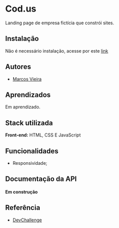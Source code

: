 # Cod.us

Landing page de empresa fictícia que constrói sites.


## Instalação

Não é necessário instalação, acesse por este [link](https://marcosvieira31.github.io/Cod.us/)
## Autores

- [Marcos Vieira](https://www.github.com/marcosvieira31)


## Aprendizados

Em aprendizado.
## Stack utilizada

**Front-end:** HTML, CSS E JavaScript



## Funcionalidades

- Responsividade;

## Documentação da API

#### Em construção

## Referência

 - [DevChallenge](devchallenge.com.br)
